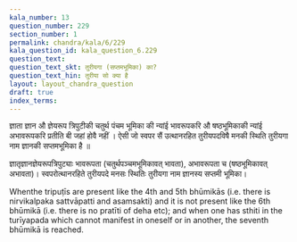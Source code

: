 ```yaml
---
kala_number: 13
question_number: 229
section_number: 1
permalink: chandra/kala/6/229
kala_question_id: kala_question_6.229
question_text: 
question_text_skt: तुरीयगा (सप्तमभूमिका) का?
question_text_hin: तुरीया सो क्या है
layout: layout_chandra_question
draft: true
index_terms:
---
```


<!-- hindi-start -->
ज्ञाता ज्ञान औ ज्ञेयरूप त्रिपुटीकी
चतुर्थ पंचम भूमिका की न्यांई भावरूपकरि औ
षष्ठभूमिकाकी न्यांई अभावरूपकरि प्रतीति बी
जहां होवै नहीं । ऐसी जो स्वपर सैं उत्थानरहित
तुरीयपदविषै मनकी स्थिति तुरीयगा नाम
ज्ञानकी सप्तमभूमिका है ॥
<!-- hindi-end -->

<!-- skt-start -->
ज्ञातृज्ञानज्ञेयरूपत्रिपुट्याः भावरूपता (चतुर्थपञ्चमभूमिकावत् भावता), अभावरूपता च (षष्ठभूमिकावत् अभावता)। स्वपरोत्थानरहिते तुरीयपदे मनसः स्थितिः तुरीयगा नाम ज्ञानस्य सप्तमी भूमिका।
<!-- skt-end -->

<!-- eng-start -->
Whenthe tripuṭīs are present like the 4th and 5th bhūmikās (i.e. there is nirvikalpaka sattvāpatti and asamsakti) and it is not present like the 6th bhūmikā 
(i.e. there is no pratīti of deha etc); and when one 
has sthiti in the turīyapada which cannot manifest
in oneself or in another, the seventh bhūmikā is reached. 
<!-- eng-end -->

